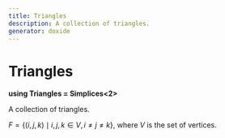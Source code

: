 ```yaml
---
title: Triangles
description: A collection of triangles.
generator: doxide
---
```



# Triangles

**using Triangles = Simplices&lt;2&gt;**



A collection of triangles.

$F=\{(i,j,k) \mid i,j,k\in V, i\neq j\neq k\}$, where $V$ is the set of vertices.



